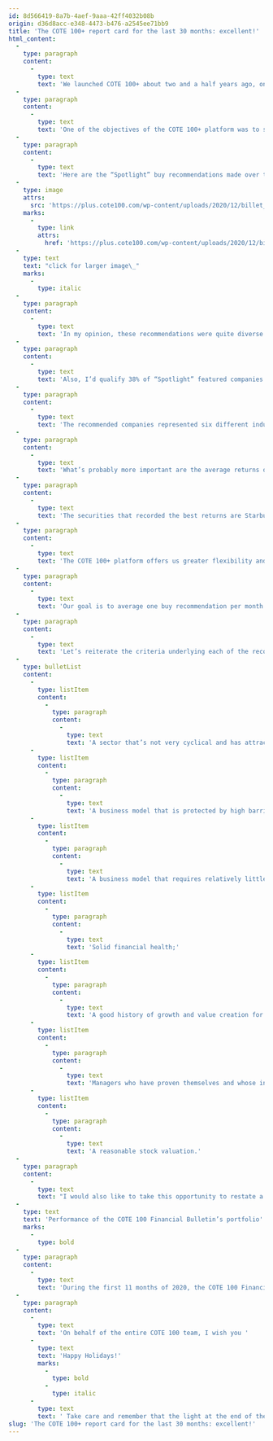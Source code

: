 ```yaml
---
id: 8d566419-8a7b-4aef-9aaa-42ff4032b08b
origin: d36d8acc-e348-4473-b476-a2545ee71bb9
title: 'The COTE 100+ report card for the last 30 months: excellent!'
html_content:
  -
    type: paragraph
    content:
      -
        type: text
        text: 'We launched COTE 100+ about two and a half years ago, on June 21, 2018.'
  -
    type: paragraph
    content:
      -
        type: text
        text: 'One of the objectives of the COTE 100+ platform was to submit more stock recommendations to our subscribers. We presented 25 securities to our readers in the last 30 months, which brings us close to our goal of averaging one stock recommendation per month. Of those 25 Spotlights, 24 were buy recommendations.'
  -
    type: paragraph
    content:
      -
        type: text
        text: 'Here are the “Spotlight” buy recommendations made over the past 30 months:'
  -
    type: image
    attrs:
      src: 'https://plus.cote100.com/wp-content/uploads/2020/12/billet_1_en.png'
    marks:
      -
        type: link
        attrs:
          href: 'https://plus.cote100.com/wp-content/uploads/2020/12/billet_1_en.png'
  -
    type: text
    text: "click for larger image\_"
    marks:
      -
        type: italic
  -
    type: paragraph
    content:
      -
        type: text
        text: 'In my opinion, these recommendations were quite diverse and offered a bit of everything to investors. Thirteen of the recommendations related to US securities, nine to Canadian securities and two to securities of foreign companies (outside of North America).'
  -
    type: paragraph
    content:
      -
        type: text
        text: 'Also, I’d qualify 38% of “Spotlight” featured companies as mid-cap (US $5 billion or less), the rest featured large-cap companies. The largest recommended company, Berkshire Hathaway, currently has a market cap of nearly US$535 billion; the smallest one, Solium Capital, had a market value of approximately C$600 million at the time of our recommendation.'
  -
    type: paragraph
    content:
      -
        type: text
        text: 'The recommended companies represented six different industries: 25% in the industrial sector, 25% in the financial sector, 21% in technology, 13% in consumer discretionary, 13% in consumer staples and 4% in the health sector. As you know, because we’re long-term investors, we’ve little interest in highly cyclical companies, which generally causes us to avoid companies in the natural resources sector.'
  -
    type: paragraph
    content:
      -
        type: text
        text: 'What’s probably more important are the average returns obtained by these 24 recommendations. Of the 24 recommended stocks, only four (17%) have so far recorded a negative return compared to their price at the time of publication. And these are minor declines, the worst being a 7.2% drop. Sixteen of them (67%) had a return of 10% or more. An investor who would have invested $10,000 in each of the 24 recommended stocks would today have a portfolio worth $295,573, which equates to a 23.2% return (excluding dividends). Furthermore, several were recommended before the pandemic.'
  -
    type: paragraph
    content:
      -
        type: text
        text: 'The securities that recorded the best returns are Starbucks (up 93.9%), Solium Capital (up 86.8%), following a takeover bid, Texas Roadhouse (up 69.2%), recommended in April at the pandemic dip in the market, and Richelieu Hardware (up 50.4%).'
  -
    type: paragraph
    content:
      -
        type: text
        text: 'The COTE 100+ platform offers us greater flexibility and allows us to propose more securities recommendations to PLATINUM subscribers and to regularly present the analysis of a security suggested by our subscribers via the “COTE 100 on demand” feature. We presented 17 “COTE 100 on demand” reports, most of which resulted in hold recommendations, two led to buy recommendations and two to sell recommendations. The fact of not systematically buying each recommended security in the COTE 100 Financial Bulletin portfolio gives us greater flexibility than in the past, when we added each of the recommended securities to the portfolio, which, in some ways, is contrary to our philosophy of long-term investing.'
  -
    type: paragraph
    content:
      -
        type: text
        text: 'Our goal is to average one buy recommendation per month to our COTE 100+ Platinum subscribers. This goal is more difficult to achieve when the markets are relatively expensive, as they are now. However, I believe that this goal is beneficial to both our subscribers and our private wealth management clients as it forces us to continually seek opportunities in the stock markets. It encourages us to look outside North America for attractive opportunities for our investors.'
  -
    type: paragraph
    content:
      -
        type: text
        text: 'Let’s reiterate the criteria underlying each of the recommendations that we present to you:'
  -
    type: bulletList
    content:
      -
        type: listItem
        content:
          -
            type: paragraph
            content:
              -
                type: text
                text: 'A sector that’s not very cyclical and has attractive long-term growth potential;'
      -
        type: listItem
        content:
          -
            type: paragraph
            content:
              -
                type: text
                text: 'A business model that is protected by high barriers to entry;'
      -
        type: listItem
        content:
          -
            type: paragraph
            content:
              -
                type: text
                text: 'A business model that requires relatively little capital or has demonstrated its ability to generate significant free cash flow;'
      -
        type: listItem
        content:
          -
            type: paragraph
            content:
              -
                type: text
                text: 'Solid financial health;'
      -
        type: listItem
        content:
          -
            type: paragraph
            content:
              -
                type: text
                text: 'A good history of growth and value creation for shareholders;'
      -
        type: listItem
        content:
          -
            type: paragraph
            content:
              -
                type: text
                text: 'Managers who have proven themselves and whose interests are aligned with those of the shareholders;'
      -
        type: listItem
        content:
          -
            type: paragraph
            content:
              -
                type: text
                text: 'A reasonable stock valuation.'
  -
    type: paragraph
    content:
      -
        type: text
        text: "I would also like to take this opportunity to restate a fact that many investors forget too easily: you don't always have to be right to be successful on the stock market. I think that you just need to be right a little more often than you’re wrong. The key is to not lose too much when you’re wrong. We look forward to continuing to provide you with great recommendations in the months to come."
  -
    type: text
    text: 'Performance of the COTE 100 Financial Bulletin’s portfolio'
    marks:
      -
        type: bold
  -
    type: paragraph
    content:
      -
        type: text
        text: 'During the first 11 months of 2020, the COTE 100 Financial Bulletin portfolio, a real portfolio, posted a return of 13.0%, which we consider very satisfactory. Since its inception in 1988, this portfolio has recorded an annual compound return of 11.96%. An initial investment of $100,000 in 1988 would be worth nearly $4.17 million today.'
  -
    type: paragraph
    content:
      -
        type: text
        text: 'On behalf of the entire COTE 100 team, I wish you '
      -
        type: text
        text: 'Happy Holidays!'
        marks:
          -
            type: bold
          -
            type: italic
      -
        type: text
        text: ' Take care and remember that the light at the end of the tunnel is getting brighter: we’ll have a vaccine in 2021 and can soon resume our normal lives.'
slug: 'The COTE 100+ report card for the last 30 months: excellent!'
---
```

